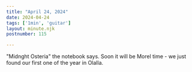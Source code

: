 ```yaml
---
title: "April 24, 2024"
date: 2024-04-24
tags: ['1min', 'guitar']
layout: minute.njk
postnumber: 115

---
```


"Midnght Osteria" the notebook says. Soon it will be Morel time - we just found our first one of the year in Olalla.